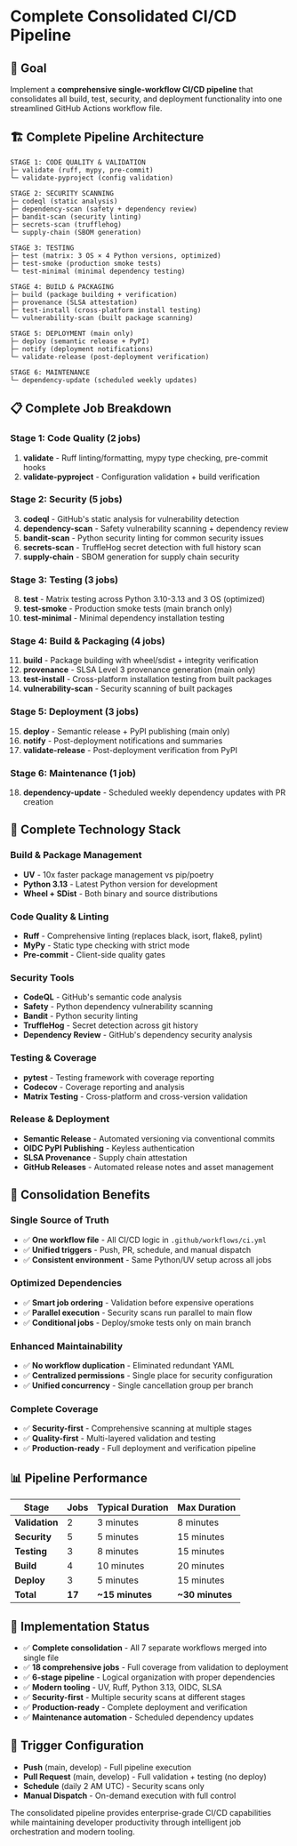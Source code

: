 # Complete Consolidated CI/CD Pipeline

## 🎯 Goal
Implement a **comprehensive single-workflow CI/CD pipeline** that consolidates all build, test, security, and deployment functionality into one streamlined GitHub Actions workflow file.

## 🏗️ Complete Pipeline Architecture

```
STAGE 1: CODE QUALITY & VALIDATION
├─ validate (ruff, mypy, pre-commit)
└─ validate-pyproject (config validation)

STAGE 2: SECURITY SCANNING
├─ codeql (static analysis)
├─ dependency-scan (safety + dependency review)  
├─ bandit-scan (security linting)
├─ secrets-scan (trufflehog)
└─ supply-chain (SBOM generation)

STAGE 3: TESTING
├─ test (matrix: 3 OS × 4 Python versions, optimized)
├─ test-smoke (production smoke tests)
└─ test-minimal (minimal dependency testing)

STAGE 4: BUILD & PACKAGING
├─ build (package building + verification)
├─ provenance (SLSA attestation)
├─ test-install (cross-platform install testing)
└─ vulnerability-scan (built package scanning)

STAGE 5: DEPLOYMENT (main only)
├─ deploy (semantic release + PyPI)
├─ notify (deployment notifications)
└─ validate-release (post-deployment verification)

STAGE 6: MAINTENANCE
└─ dependency-update (scheduled weekly updates)
```

## 📋 Complete Job Breakdown

### **Stage 1: Code Quality (2 jobs)**
1. **validate** - Ruff linting/formatting, mypy type checking, pre-commit hooks
2. **validate-pyproject** - Configuration validation + build verification

### **Stage 2: Security (5 jobs)**  
3. **codeql** - GitHub's static analysis for vulnerability detection
4. **dependency-scan** - Safety vulnerability scanning + dependency review
5. **bandit-scan** - Python security linting for common security issues
6. **secrets-scan** - TruffleHog secret detection with full history scan
7. **supply-chain** - SBOM generation for supply chain security

### **Stage 3: Testing (3 jobs)**
8. **test** - Matrix testing across Python 3.10-3.13 and 3 OS (optimized)
9. **test-smoke** - Production smoke tests (main branch only)
10. **test-minimal** - Minimal dependency installation testing

### **Stage 4: Build & Packaging (4 jobs)**
11. **build** - Package building with wheel/sdist + integrity verification
12. **provenance** - SLSA Level 3 provenance generation (main only)
13. **test-install** - Cross-platform installation testing from built packages
14. **vulnerability-scan** - Security scanning of built packages

### **Stage 5: Deployment (3 jobs)**
15. **deploy** - Semantic release + PyPI publishing (main only)
16. **notify** - Post-deployment notifications and summaries  
17. **validate-release** - Post-deployment verification from PyPI

### **Stage 6: Maintenance (1 job)**
18. **dependency-update** - Scheduled weekly dependency updates with PR creation

## 🔧 Complete Technology Stack

### **Build & Package Management**
- **UV** - 10x faster package management vs pip/poetry
- **Python 3.13** - Latest Python version for development
- **Wheel + SDist** - Both binary and source distributions

### **Code Quality & Linting**
- **Ruff** - Comprehensive linting (replaces black, isort, flake8, pylint)
- **MyPy** - Static type checking with strict mode
- **Pre-commit** - Client-side quality gates

### **Security Tools**
- **CodeQL** - GitHub's semantic code analysis
- **Safety** - Python dependency vulnerability scanning
- **Bandit** - Python security linting
- **TruffleHog** - Secret detection across git history
- **Dependency Review** - GitHub's dependency security analysis

### **Testing & Coverage**
- **pytest** - Testing framework with coverage reporting
- **Codecov** - Coverage reporting and analysis
- **Matrix Testing** - Cross-platform and cross-version validation

### **Release & Deployment**
- **Semantic Release** - Automated versioning via conventional commits
- **OIDC PyPI Publishing** - Keyless authentication
- **SLSA Provenance** - Supply chain attestation
- **GitHub Releases** - Automated release notes and asset management

## 🚀 Consolidation Benefits

### **Single Source of Truth**
- ✅ **One workflow file** - All CI/CD logic in `.github/workflows/ci.yml`
- ✅ **Unified triggers** - Push, PR, schedule, and manual dispatch
- ✅ **Consistent environment** - Same Python/UV setup across all jobs

### **Optimized Dependencies**
- ✅ **Smart job ordering** - Validation before expensive operations
- ✅ **Parallel execution** - Security scans run parallel to main flow
- ✅ **Conditional jobs** - Deploy/smoke tests only on main branch

### **Enhanced Maintainability**
- ✅ **No workflow duplication** - Eliminated redundant YAML
- ✅ **Centralized permissions** - Single place for security configuration
- ✅ **Unified concurrency** - Single cancellation group per branch

### **Complete Coverage**
- ✅ **Security-first** - Comprehensive scanning at multiple stages
- ✅ **Quality-first** - Multi-layered validation and testing
- ✅ **Production-ready** - Full deployment and verification pipeline

## 📊 Pipeline Performance

| Stage | Jobs | Typical Duration | Max Duration |
|-------|------|------------------|--------------|
| **Validation** | 2 | 3 minutes | 8 minutes |
| **Security** | 5 | 5 minutes | 15 minutes |
| **Testing** | 3 | 8 minutes | 15 minutes |
| **Build** | 4 | 10 minutes | 20 minutes |
| **Deploy** | 3 | 5 minutes | 15 minutes |
| **Total** | **17** | **~15 minutes** | **~30 minutes** |

## 🎯 Implementation Status

- ✅ **Complete consolidation** - All 7 separate workflows merged into single file
- ✅ **18 comprehensive jobs** - Full coverage from validation to deployment
- ✅ **6-stage pipeline** - Logical organization with proper dependencies
- ✅ **Modern tooling** - UV, Ruff, Python 3.13, OIDC, SLSA
- ✅ **Security-first** - Multiple security scans at different stages
- ✅ **Production-ready** - Complete deployment and verification
- ✅ **Maintenance automation** - Scheduled dependency updates

## 🔄 Trigger Configuration

- **Push** (main, develop) - Full pipeline execution
- **Pull Request** (main, develop) - Full validation + testing (no deploy)
- **Schedule** (daily 2 AM UTC) - Security scans only
- **Manual Dispatch** - On-demand execution with full control

The consolidated pipeline provides enterprise-grade CI/CD capabilities while maintaining developer productivity through intelligent job orchestration and modern tooling.